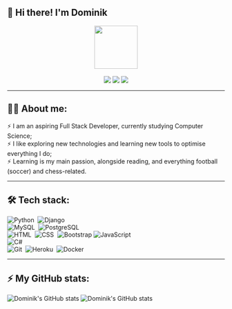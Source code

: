 ## :wave: Hi there! I'm Dominik

<div id="header" align="center">
    <img src="https://media.giphy.com/media/1GEATImIxEXVR79Dhk/giphy.gif" alt="" width=100/>
</div>
<br/>
<div id="badges" align="center">
    <a href="https://www.domin8668.github.io/resume"><img src="https://img.shields.io/badge/resume-cc7000?style=for-the-badge&logo=About.me&logoColor=white"/></a>
    <a href="&#109;&#97;&#105;&#108;&#116;&#111;&#58;%64%6F%6D%69%6E%69%6B%2E%73%69%67%75%6C%73%6B%69%40%70%72%6F%74%6F%6E%2E%6D%65"><img src="https://img.shields.io/badge/email-8B89CC?style=for-the-badge&logo=protonmail&logoColor=white"></a>
    <a href="https://www.linkedin.com/in/dominik-sigulski-83140b245/"><img src="https://img.shields.io/badge/linkedin-%230077B5.svg?&style=for-the-badge&logo=linkedin&logoColor=white"/></a>
</div>

---

## :man_technologist: About me:

:zap: I am an aspiring Full Stack Developer, currently studying Computer Science;<br/>
:zap: I like exploring new technologies and learning new tools to optimise everything I do;<br/>
:zap: Learning is my main passion, alongside reading, and everything football (soccer) and chess-related.<br/>

---

## :hammer_and_wrench: Tech stack:

![Python](https://img.shields.io/badge/-Python-05122A?style=flat&logo=python)&nbsp;
![Django](https://img.shields.io/badge/-Django-05122A?style=flat&logo=django)&nbsp;<br/>
![MySQL](https://img.shields.io/badge/-MySQL-05122A?style=flat&logo=MySQL)&nbsp;
![PostgreSQL](https://img.shields.io/badge/-PostgreSQL-05122A?style=flat&logo=postgresql)&nbsp;<br/>
![HTML](https://img.shields.io/badge/-HTML-05122A?style=flat&logo=HTML5)&nbsp;
![CSS](https://img.shields.io/badge/-CSS-05122A?style=flat&logo=CSS3&logoColor=1572B6)&nbsp;
![Bootstrap](https://img.shields.io/badge/-Bootstrap-05122A?style=flat&logo=bootstrap&logoColor=563D7C)
![JavaScript](https://img.shields.io/badge/-JavaScript-05122A?style=flat&logo=javascript)&nbsp;<br/>
![C#](https://img.shields.io/badge/C%23%20-05122A?style=flat&logo=c-sharp&logoColor=FFA518)<br/>
![Git](https://img.shields.io/badge/-Git-05122A?style=flat&logo=git)&nbsp;
![Heroku](https://img.shields.io/badge/-Heroku-05122A?style=flat&logo=heroku)&nbsp;
![Docker](https://img.shields.io/badge/-Docker-05122A?style=flat&logo=docker)&nbsp;

---

## :zap: My GitHub stats:

![Dominik's GitHub stats](https://github-readme-stats.vercel.app/api?username=domin8668&hide_title=true&hide_border=true&theme=dark&show_icons=true)
![Dominik's GitHub stats](https://github-readme-stats.vercel.app/api/top-langs?username=domin8668&hide_title=true&hide_border=true&theme=dark&show_icons=true&layout=compact)
